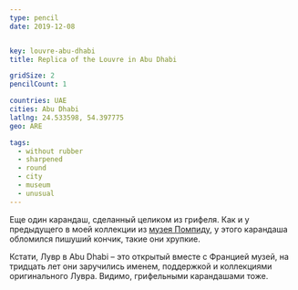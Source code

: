 ```yaml
---
type: pencil
date: 2019-12-08


key: louvre-abu-dhabi
title: Replica of the Louvre in Abu Dhabi

gridSize: 2
pencilCount: 1

countries: UAE
cities: Abu Dhabi
latlng: 24.533598, 54.397775
geo: ARE

tags:
  - without rubber
  - sharpened
  - round
  - city
  - museum
  - unusual
---
```


Еще один карандаш, сделанный целиком из грифеля. Как и у предыдущего в моей коллекции из [музея Помпиду](?display=centre-pompidou), у этого карандаша обломился пишуший кончик, такие они хрупкие.

Кстати, Лувр в Abu Dhabi – это открытый вместе с Францией музей, на тридцать лет они заручились именем, поддержкой и коллекциями оригинального Лувра. Видимо, грифельными карандашами тоже.
